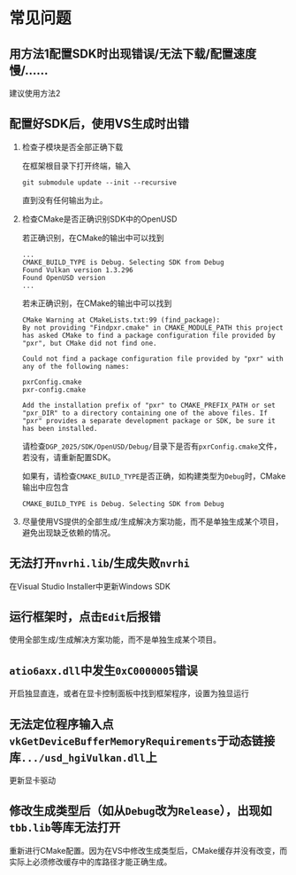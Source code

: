 # 常见问题

## 用方法1配置SDK时出现错误/无法下载/配置速度慢/……

建议使用方法2

## 配置好SDK后，使用VS生成时出错

1.  检查子模块是否全部正确下载

    在框架根目录下打开终端，输入

    ```shell
    git submodule update --init --recursive
    ```

    直到没有任何输出为止。

2.  检查CMake是否正确识别SDK中的OpenUSD

    若正确识别，在CMake的输出中可以找到
    
    ```
    ...
    CMAKE_BUILD_TYPE is Debug. Selecting SDK from Debug
    Found Vulkan version 1.3.296
    Found OpenUSD version
    ...
    ```
        
    若未正确识别，在CMake的输出中可以找到
    
    ```
    CMake Warning at CMakeLists.txt:99 (find_package): 
    By not providing "Findpxr.cmake" in CMAKE_MODULE_PATH this project has asked CMake to find a package configuration file provided by "pxr", but CMake did not find one.

    Could not find a package configuration file provided by "pxr" with any of the following names:

    pxrConfig.cmake
    pxr-config.cmake

    Add the installation prefix of "pxr" to CMAKE_PREFIX_PATH or set "pxr_DIR" to a directory containing one of the above files. If "pxr" provides a separate development package or SDK, be sure it has been installed.
    ```

    请检查`DGP_2025/SDK/OpenUSD/Debug/`目录下是否有`pxrConfig.cmake`文件，若没有，请重新配置SDK。

    如果有，请检查`CMAKE_BUILD_TYPE`是否正确，如构建类型为`Debug`时，CMake输出中应包含

    ```
    CMAKE_BUILD_TYPE is Debug. Selecting SDK from Debug
    ```

3.  尽量使用VS提供的全部生成/生成解决方案功能，而不是单独生成某个项目，避免出现缺乏依赖的情况。

## 无法打开`nvrhi.lib`/生成失败`nvrhi`

在Visual Studio Installer中更新Windows SDK

## 运行框架时，点击`Edit`后报错

使用全部生成/生成解决方案功能，而不是单独生成某个项目。

## `atio6axx.dll`中发生`0xC0000005`错误

开启独显直连，或者在显卡控制面板中找到框架程序，设置为独显运行

## 无法定位程序输入点`vkGetDeviceBufferMemoryRequirements`于动态链接库`.../usd_hgiVulkan.dll`上

更新显卡驱动

## 修改生成类型后（如从`Debug`改为`Release`），出现如`tbb.lib`等库无法打开

重新进行CMake配置。因为在VS中修改生成类型后，CMake缓存并没有改变，而实际上必须修改缓存中的库路径才能正确生成。
